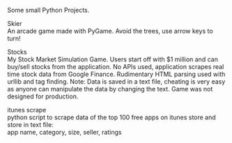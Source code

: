Some small Python Projects.

Skier  
An arcade game made with PyGame. Avoid the trees, use arrow keys to turn!

Stocks  
My Stock Market Simulation Game. Users start off with $1 million
and can buy/sell stocks from the application. No APIs used, application
scrapes real time stock data from Google Finance. Rudimentary HTML parsing used
with urllib and tag finding.
Note: Data is saved in a text file, cheating is very easy as anyone
can manipulate the data by changing the text. Game was not designed for 
production.

itunes scrape  
python script to scrape data of the top 100 free apps on itunes store and store in text file:  
app name, category, size, seller, ratings

